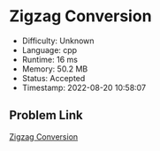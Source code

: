 # Zigzag Conversion

- Difficulty: Unknown
- Language: cpp
- Runtime: 16 ms
- Memory: 50.2 MB
- Status: Accepted
- Timestamp: 2022-08-20 10:58:07

## Problem Link
[Zigzag Conversion](https://leetcode.com/problems/zigzag-conversion)

